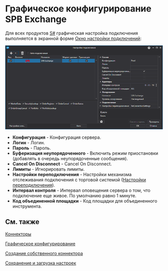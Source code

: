# Графическое конфигурирование SPB Exchange

Для всех продуктов [S\#](StockSharpAbout.md) графическая настройка подключения выполняется в экранной форме [Окно настройки подключений](API_UI_ConnectorWindow.md):

![API GUI Settings SPB Exchange](../images/API_GUI_Settings_SPB_Exchange.png)

- **Конфигурация** \- Конфигурация сервера.
- **Логин** \- Логин.
- **Пароль** \- Пароль.
- **Буферизация неупорядоченного** \- Включить режим приостановки (добавлять в очередь неупорядоченные сообщения).
- **Cancel On Disconnect** \- Cancel On Disconnect.
- **Лимиты** \- Игнорировать лимиты.
- **Настройки переподключения** \- Настройки механизма отслеживания подключения с торговой системой ([Настройки переподключения](Reconnect.md)). 
- **Интервал контроля** \- Интервал оповещения сервера о том, что подключение еще живое. По умолчанию равно 1 минуте. 
- **Код объединенной площадки** \- Код площадки для объединенного инструмента. 

## См. также

[Коннекторы](API_Connectors.md)

[Графическое конфигурирование](API_ConnectorsUIConfiguration.md)

[Создание собственного коннектора](ConnectorCreating.md)

[Сохранение и загрузка настроек](API_Connectors_SaveConnectorSettings.md)
